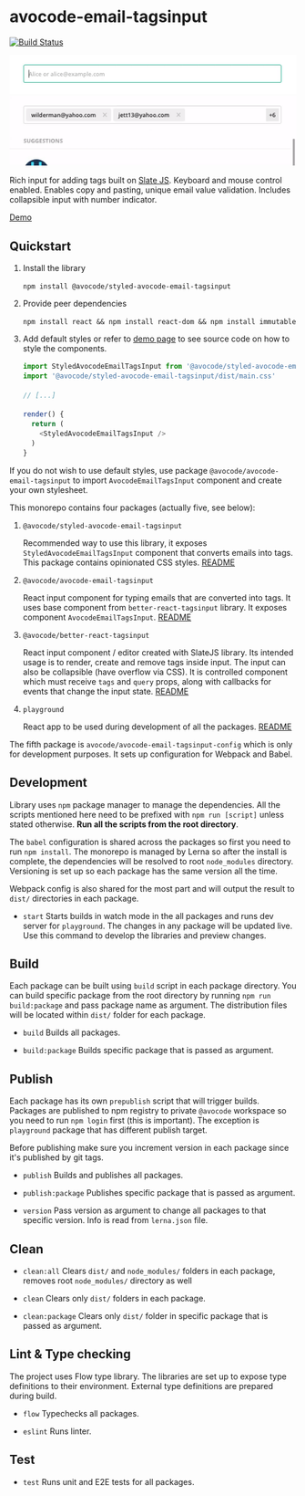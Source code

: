# avocode-email-tagsinput

[![Build Status](https://travis-ci.org/avocode/avocode-email-tagsinput.svg?branch=master)](https://travis-ci.org/avocode/avocode-email-tagsinput)

![type email tags to input](docs/avocode-email-tagsinput-1.gif)
![collapse input with tags and display counter](docs/avocode-email-tagsinput-2.gif)

Rich input for adding tags built on [Slate JS](https://www.slatejs.org). Keyboard and mouse control enabled. Enables copy and pasting, unique email value validation. Includes collapsible input with number indicator.

[Demo](https://avocode-email-tagsinput.surge.sh)

## Quickstart

1. Install the library

    `npm install @avocode/styled-avocode-email-tagsinput`

2. Provide peer dependencies

    `npm install react && npm install react-dom && npm install immutable`

3. Add default styles or refer to [demo page](https://avocode-email-tagsinput.surge.sh) to see source code on how to style the components.

    ```js
    import StyledAvocodeEmailTagsInput from '@avocode/styled-avocode-email-tagsinput'
    import '@avocode/styled-avocode-email-tagsinput/dist/main.css'
    
    // [...]
    
    render() {
      return (
        <StyledAvocodeEmailTagsInput />
      )
    }
    
    ```

If you do not wish to use default styles, use package `@avocode/avocode-email-tagsinput` to import `AvocodeEmailTagsInput` component and create your own stylesheet.

This monorepo contains four packages (actually five, see below):

1. `@avocode/styled-avocode-email-tagsinput`

    Recommended way to use this library, it exposes `StyledAvocodeEmailTagsInput` component that converts emails into tags. This package contains opinionated CSS styles. [README](packages/styled-avocode-email-tagsinput/README.md)

2. `@avocode/avocode-email-tagsinput`

    React input component for typing emails that are converted into tags. It uses base component from `better-react-tagsinput` library. It exposes component `AvocodeEmailTagsInput`. [README](packages/avocode-email-tagsinput/readme.MD)

3. `@avocode/better-react-tagsinput`

    React input component / editor created with SlateJS library. Its intended usage is to render, create and remove tags inside input. The input can also be collapsible (have overflow via CSS). It is controlled component which must receive `tags` and `query` props, along with callbacks for events that change the input state. [README](packages/better-react-tagsinput/readme.MD)

4. `playground`

    React app to be used during development of all the packages. [README](packages/playground/readme.MD)

The fifth package is `avocode/avocode-email-tagsinput-config` which is only for development purposes. It sets up configuration for Webpack and Babel.

## Development

Library uses `npm` package manager to manage the dependencies. All the scripts mentioned here need to be prefixed with `npm run [script]` unless stated otherwise. **Run all the scripts from the root directory**.

The `babel` configuration is shared across the packages so first you need to run `npm install`. The monorepo is managed by Lerna so after the install is complete, the dependencies will be resolved to root `node_modules` directory. Versioning is set up so each package has the same version all the time.

Webpack config is also shared for the most part and will output the result to `dist/` directories in each package.

* `start`
   Starts builds in watch mode in the all packages and runs dev server for `playground`. The changes in any package will be updated live. Use this command to develop the libraries and preview changes.

## Build

Each package can be built using `build` script in each package directory. You can build specific package from the root directory by running `npm run build:package` and pass package name as argument. The distribution files will be located within `dist/` folder for each package.

* `build`
   Builds all packages.

* `build:package`
   Builds specific package that is passed as argument.

## Publish

Each package has its own `prepublish` script that will trigger builds. Packages are published to npm registry to private `@avocode` workspace so you need to run `npm login` first (this is important). The exception is `playground` package that has different publish target.

Before publishing make sure you increment version in each package since it's published by git tags.

* `publish`
   Builds and publishes all packages.

* `publish:package`
   Publishes specific package that is passed as argument.

* `version`
   Pass version as argument to change all packages to that specific version. Info is read from `lerna.json` file.

## Clean

* `clean:all`
   Clears `dist/` and `node_modules/` folders in each package, removes root `node_modules/` directory as well

* `clean`
   Clears only `dist/` folders in each package.

* `clean:package`
   Clears only `dist/` folder in specific package that is passed as argument.

## Lint & Type checking

The project uses Flow type library. The libraries are set up to expose type definitions to their environment. External type definitions are prepared during build.

* `flow`
   Typechecks all packages.

* `eslint`
   Runs linter.

## Test

* `test`
   Runs unit and E2E tests for all packages.
